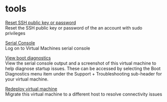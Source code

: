 <properties
	pageTitle="tools for microsoft.compute linux virtual machines"
	description="tools for microsoft.compute linux virtual machines"
	service="microsoft.compute"
	resource="virtualmachines"
	authors="tabrezm,timbasham"
	ms.author="tibasham"
	displayOrder=""
	selfHelpType="tools"
	supportTopicIds=""
	resourceTags="linux, redhat, Ubuntu"
	productPesIds=""
	cloudEnvironments="public"
	articleId="aa30bc56-b86f-4165-b863-68ef5c106ad4"
/>

# tools

[Reset SSH public key or password](data-blade:Microsoft_Azure_Compute.VirtualMachinePasswordReset.id.$resourceId)<br>
Reset the SSH public key or password of the an account with sudo privileges<br>

[Serial Console](data-blade:Microsoft_Azure_Compute.VmSerialConsoleValidationBlade.resourceId.$resourceId)<br>
Log on to Virtual Machines serial console<br>

[View boot diagnostics](data-blade:Microsoft_Azure_Compute.SerialConsoleLogBladeViewModel.resourceId.$resourceId)<br>
View the serial console output and a screenshot of this virtual machine to help diagnose startup issues. These can be accessed by selecting the Boot Diagnostics menu item under the Support + Troubleshooting sub-header for your virtual machine.<br>

[Redeploy virtual machine](data-blade:Microsoft_Azure_Compute.VirtualMachineRedeployViewModel.id.$resourceId)<br>
Migrate this virtual machine to a different host to resolve connectivity issues

